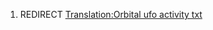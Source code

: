 1.  REDIRECT [Translation:Orbital ufo activity
    txt](Translation:Orbital_ufo_activity_txt "wikilink")